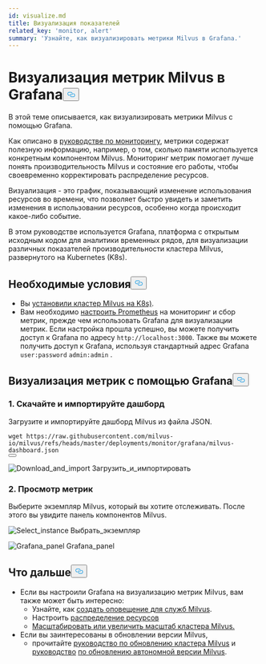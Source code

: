 ```yaml
---
id: visualize.md
title: Визуализация показателей
related_key: 'monitor, alert'
summary: 'Узнайте, как визуализировать метрики Milvus в Grafana.'
---
```

<h1 id="Visualize-Milvus-Metrics-in-Grafana" class="common-anchor-header">Визуализация метрик Milvus в Grafana<button data-href="#Visualize-Milvus-Metrics-in-Grafana" class="anchor-icon" translate="no">
      <svg translate="no"
        aria-hidden="true"
        focusable="false"
        height="20"
        version="1.1"
        viewBox="0 0 16 16"
        width="16"
      >
        <path
          fill="#0092E4"
          fill-rule="evenodd"
          d="M4 9h1v1H4c-1.5 0-3-1.69-3-3.5S2.55 3 4 3h4c1.45 0 3 1.69 3 3.5 0 1.41-.91 2.72-2 3.25V8.59c.58-.45 1-1.27 1-2.09C10 5.22 8.98 4 8 4H4c-.98 0-2 1.22-2 2.5S3 9 4 9zm9-3h-1v1h1c1 0 2 1.22 2 2.5S13.98 12 13 12H9c-.98 0-2-1.22-2-2.5 0-.83.42-1.64 1-2.09V6.25c-1.09.53-2 1.84-2 3.25C6 11.31 7.55 13 9 13h4c1.45 0 3-1.69 3-3.5S14.5 6 13 6z"
        ></path>
      </svg>
    </button></h1><p>В этой теме описывается, как визуализировать метрики Milvus с помощью Grafana.</p>
<p>Как описано в <a href="/docs/ru/monitor.md">руководстве по мониторингу</a>, метрики содержат полезную информацию, например, о том, сколько памяти используется конкретным компонентом Milvus. Мониторинг метрик помогает лучше понять производительность Milvus и состояние его работы, чтобы своевременно корректировать распределение ресурсов.</p>
<p>Визуализация - это график, показывающий изменение использования ресурсов во времени, что позволяет быстро увидеть и заметить изменения в использовании ресурсов, особенно когда происходит какое-либо событие.</p>
<p>В этом руководстве используется Grafana, платформа с открытым исходным кодом для аналитики временных рядов, для визуализации различных показателей производительности кластера Milvus, развернутого на Kubernetes (K8s).</p>
<h2 id="Prerequisites" class="common-anchor-header">Необходимые условия<button data-href="#Prerequisites" class="anchor-icon" translate="no">
      <svg translate="no"
        aria-hidden="true"
        focusable="false"
        height="20"
        version="1.1"
        viewBox="0 0 16 16"
        width="16"
      >
        <path
          fill="#0092E4"
          fill-rule="evenodd"
          d="M4 9h1v1H4c-1.5 0-3-1.69-3-3.5S2.55 3 4 3h4c1.45 0 3 1.69 3 3.5 0 1.41-.91 2.72-2 3.25V8.59c.58-.45 1-1.27 1-2.09C10 5.22 8.98 4 8 4H4c-.98 0-2 1.22-2 2.5S3 9 4 9zm9-3h-1v1h1c1 0 2 1.22 2 2.5S13.98 12 13 12H9c-.98 0-2-1.22-2-2.5 0-.83.42-1.64 1-2.09V6.25c-1.09.53-2 1.84-2 3.25C6 11.31 7.55 13 9 13h4c1.45 0 3-1.69 3-3.5S14.5 6 13 6z"
        ></path>
      </svg>
    </button></h2><ul>
<li>Вы <a href="/docs/ru/install_cluster-helm.md">установили кластер Milvus на K8s)</a>.</li>
<li>Вам необходимо <a href="/docs/ru/monitor.md">настроить Prometheus</a> на мониторинг и сбор метрик, прежде чем использовать Grafana для визуализации метрик. Если настройка прошла успешно, вы можете получить доступ к Grafana по адресу <code translate="no">http://localhost:3000</code>. Также вы можете получить доступ к Grafana, используя стандартный адрес Grafana <code translate="no">user:password</code> <code translate="no">admin:admin</code> .</li>
</ul>
<h2 id="Visualize-metrics-using-Grafana" class="common-anchor-header">Визуализация метрик с помощью Grafana<button data-href="#Visualize-metrics-using-Grafana" class="anchor-icon" translate="no">
      <svg translate="no"
        aria-hidden="true"
        focusable="false"
        height="20"
        version="1.1"
        viewBox="0 0 16 16"
        width="16"
      >
        <path
          fill="#0092E4"
          fill-rule="evenodd"
          d="M4 9h1v1H4c-1.5 0-3-1.69-3-3.5S2.55 3 4 3h4c1.45 0 3 1.69 3 3.5 0 1.41-.91 2.72-2 3.25V8.59c.58-.45 1-1.27 1-2.09C10 5.22 8.98 4 8 4H4c-.98 0-2 1.22-2 2.5S3 9 4 9zm9-3h-1v1h1c1 0 2 1.22 2 2.5S13.98 12 13 12H9c-.98 0-2-1.22-2-2.5 0-.83.42-1.64 1-2.09V6.25c-1.09.53-2 1.84-2 3.25C6 11.31 7.55 13 9 13h4c1.45 0 3-1.69 3-3.5S14.5 6 13 6z"
        ></path>
      </svg>
    </button></h2><h3 id="1-Download-and-import-dashboard" class="common-anchor-header">1. Скачайте и импортируйте дашборд</h3><p>Загрузите и импортируйте дашборд Milvus из файла JSON.</p>
<pre><code translate="no"><span class="hljs-attribute">wget</span> https://raw.githubusercontent.com/milvus-io/milvus/refs/heads/master/deployments/monitor/grafana/milvus-dashboard.json
<button class="copy-code-btn"></button></code></pre>
<p>
  
   <span class="img-wrapper"> <img translate="no" src="/docs/v2.6.x/assets/import_dashboard.png" alt="Download_and_import" class="doc-image" id="download_and_import" />
   </span> <span class="img-wrapper"> <span>Загрузить_и_импортировать</span> </span></p>
<h3 id="2-View-metrics" class="common-anchor-header">2. Просмотр метрик</h3><p>Выберите экземпляр Milvus, который вы хотите отслеживать. После этого вы увидите панель компонентов Milvus.</p>
<p>
  
   <span class="img-wrapper"> <img translate="no" src="/docs/v2.6.x/assets/grafana_select.png" alt="Select_instance" class="doc-image" id="select_instance" />
   </span> <span class="img-wrapper"> <span>Выбрать_экземпляр</span> </span></p>
<p>
  
   <span class="img-wrapper"> <img translate="no" src="/docs/v2.6.x/assets/grafana_panel.png" alt="Grafana_panel" class="doc-image" id="grafana_panel" />
   </span> <span class="img-wrapper"> <span>Grafana_panel</span> </span></p>
<h2 id="Whats-next" class="common-anchor-header">Что дальше<button data-href="#Whats-next" class="anchor-icon" translate="no">
      <svg translate="no"
        aria-hidden="true"
        focusable="false"
        height="20"
        version="1.1"
        viewBox="0 0 16 16"
        width="16"
      >
        <path
          fill="#0092E4"
          fill-rule="evenodd"
          d="M4 9h1v1H4c-1.5 0-3-1.69-3-3.5S2.55 3 4 3h4c1.45 0 3 1.69 3 3.5 0 1.41-.91 2.72-2 3.25V8.59c.58-.45 1-1.27 1-2.09C10 5.22 8.98 4 8 4H4c-.98 0-2 1.22-2 2.5S3 9 4 9zm9-3h-1v1h1c1 0 2 1.22 2 2.5S13.98 12 13 12H9c-.98 0-2-1.22-2-2.5 0-.83.42-1.64 1-2.09V6.25c-1.09.53-2 1.84-2 3.25C6 11.31 7.55 13 9 13h4c1.45 0 3-1.69 3-3.5S14.5 6 13 6z"
        ></path>
      </svg>
    </button></h2><ul>
<li>Если вы настроили Grafana на визуализацию метрик Milvus, вам также может быть интересно:<ul>
<li>Узнайте, как <a href="/docs/ru/alert.md">создать оповещение для служб Milvus</a>.</li>
<li>Настроить <a href="/docs/ru/allocate.md">распределение ресурсов</a></li>
<li><a href="/docs/ru/scaleout.md">Масштабировать или увеличить масштаб кластера Milvus.</a></li>
</ul></li>
<li>Если вы заинтересованы в обновлении версии Milvus,<ul>
<li>прочитайте <a href="/docs/ru/upgrade_milvus_cluster-operator.md">руководство по обновлению кластера Milvus</a> и <a href="/docs/ru/upgrade_milvus_cluster-operator.md">руководство</a> <a href="/docs/ru/upgrade_milvus_standalone-operator.md">по обновлению автономной версии Milvus</a>.</li>
</ul></li>
</ul>
